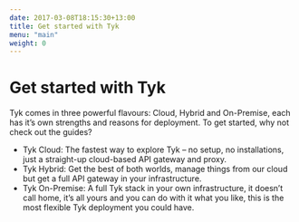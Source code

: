 ```yaml
--- 
date: 2017-03-08T18:15:30+13:00
title: Get started with Tyk
menu: "main"
weight: 0
---
```


# Get started with Tyk

Tyk comes in three powerful flavours: Cloud, Hybrid and On-Premise, each has it’s own strengths and reasons for deployment. To get started, why not check out the guides?

- Tyk Cloud: The fastest way to explore Tyk – no setup, no installations, just a straight-up cloud-based API gateway and proxy.
- Tyk Hybrid: Get the best of both worlds, manage things from our cloud but get a full API gateway in your infrastructure.
- Tyk On-Premise: A full Tyk stack in your own infrastructure, it doesn’t call home, it’s all yours and you can do with it what you like, this is the most flexible Tyk deployment you could have.